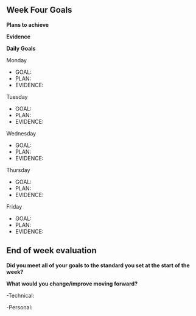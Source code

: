 ## Week Four Goals

**Plans to achieve**

**Evidence**

**Daily Goals**

Monday

- GOAL: 
- PLAN: 
- EVIDENCE:

Tuesday

- GOAL: 
- PLAN: 
- EVIDENCE:

Wednesday

- GOAL: 
- PLAN: 
- EVIDENCE:

Thursday

- GOAL: 
- PLAN: 
- EVIDENCE:

Friday

- GOAL: 
- PLAN: 
- EVIDENCE:

## End of week evaluation 

**Did you meet all of your goals to the standard you set at the start of the week?**

**What would you change/improve moving forward?**

-Technical:


-Personal:
